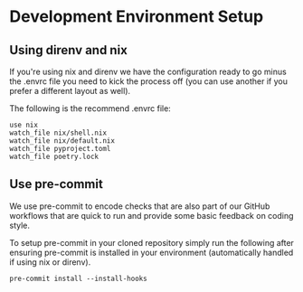 # Development Environment Setup

## Using direnv and nix

If you're using nix and direnv we have the configuration ready to go minus the
.envrc file you need to kick the process off (you can use another if you prefer
a different layout as well).

The following is the recommend .envrc file:

```
use nix
watch_file nix/shell.nix
watch_file nix/default.nix
watch_file pyproject.toml
watch_file poetry.lock
```

## Use pre-commit

We use pre-commit to encode checks that are also part of our GitHub workflows
that are quick to run and provide some basic feedback on coding style.

To setup pre-commit in your cloned repository simply run the following after
ensuring pre-commit is installed in your environment (automatically handled if
using nix or direnv).

```
pre-commit install --install-hooks
```
